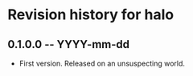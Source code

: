 # Revision history for halo

## 0.1.0.0 -- YYYY-mm-dd

* First version. Released on an unsuspecting world.
